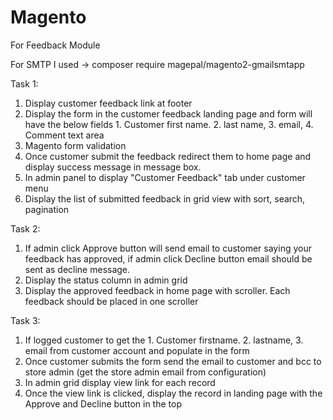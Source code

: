 # Magento
For Feedback Module

For SMTP I used ->  composer require magepal/magento2-gmailsmtapp

Task 1:
1. Display customer feedback link at footer
2. Display the form in the customer feedback landing page and form will have the below fields
        1. Customer first name. 2. last name, 3. email, 4. Comment text area
3. Magento form validation
4. Once customer submit the feedback redirect them to home page and display success message in message box.
5. In admin panel to display "Customer Feedback" tab under customer menu
6. Display the list of submitted feedback in grid view with sort, search, pagination

Task 2:
1. If admin click Approve button will send email to customer saying your feedback has approved, if admin click Decline button email should be sent as decline message.
2. Display the status column in admin grid
3. Display the approved feedback in home page with scroller. Each feedback should be placed in one scroller 

Task 3:
1. If logged customer to get the 1. Customer firstname. 2. lastname, 3. email from customer account and populate in the form
2. Once customer submits the form send the email to customer and bcc to store admin (get the store admin email from configuration)
3. In admin grid display view link for each record
4. Once the view link is clicked, display the record in landing page with the Approve and Decline button in the top
